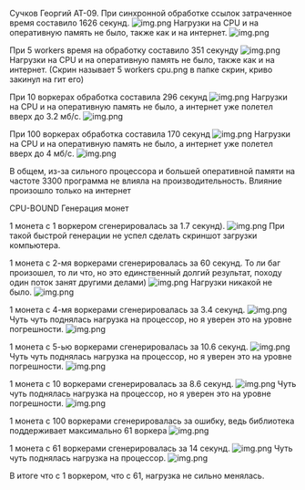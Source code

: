 
Сучков Георгий АТ-09. При синхронной обработке ссылок затраченное время составило 1626 секунд.
![img.png](screen/1work.png)
Нагрузки на CPU и на оперативную память не было, также как и на интернет.
![img.png](screen/1worker_CPU.png)

При 5 workers время на обработку составило 351 секунду
![img.png](screen/5workers.png)
Нагрузки на CPU и на оперативную память не было, также как и на интернет.
(Скрин называет 5 workers cpu.png в папке скрин, криво закинул на гит его)

При 10 воркерах обработка составила 296 секунд
![img.png](screen/10work.png)
Нагрузки на CPU и на оперативную память не было, а интернет уже полетел вверх до 3.2 мб/с.
![img.png](screen/10workers_cpu.png)

При 100 воркерах обработка составила 170 секунд
![img.png](screen/100workers.png)
Нагрузки на CPU и на оперативную память не было, а интернет уже полетел вверх до 4 мб/с.
![img.png](screen/100workers_cpu.png)

В общем, из-за сильного процессора и большей оперативной памяти на частоте 3300 программа не влияла на производительность. Влияние произошло только на интернет

CPU-BOUND Генерация монет

1 монета с 1 воркером сгенерировалась за 1.7 секунд).
![img.png](screen/bound1w.png)
При такой быстрой генерации не успел сделать скриншот загрузки компьютера.

1 монета с 2-мя воркерами сгенерировалась за 60 секунд. То ли баг произошел, то ли что, но это единственный долгий результат, походу один поток занят другими делами)
![img.png](screen/bound2w.png)
Нагрузки никакой не было.
![img.png](screen/bound2w_cpu.png)

1 монета с 4-мя воркерами сгенерировалась за 3.4 секунд.
![img.png](screen/bound4w.png)
Чуть чуть поднялась нагрузка на процессор, но я уверен это на уровне погрешности.
![img.png](screen/bound4w_cpu.png)


1 монета с 5-ью воркерами сгенерировалась за 10.6 секунд.
![img.png](screen/bound5w.png)
Чуть чуть поднялась нагрузка на процессор, но я уверен это на уровне погрешности.
![img.png](screen/bound5w_cpu.png)

1 монета с 10 воркерами сгенерировалась за 8.6 секунд.
![img.png](screen/bound10w.png)
Чуть чуть поднялась нагрузка на процессор, но я уверен это на уровне погрешности.
![img.png](screen/bound10w_cpu.png)

1 монета с 100 воркерами сгенерировалась за ошибку, ведь библиотека поддерживает максимально 61 воркера
![img.png](screen/bound100w.png)

1 монета с 61 воркерами сгенерировалась за 14 секунд.
![img.png](screen/bound61w.png)
Чуть чуть поднялась нагрузка на процессор.
![img.png](screen/bound61_cpu.png)

В итоге что с 1 воркером, что с 61, нагрузка не сильно менялась. 

